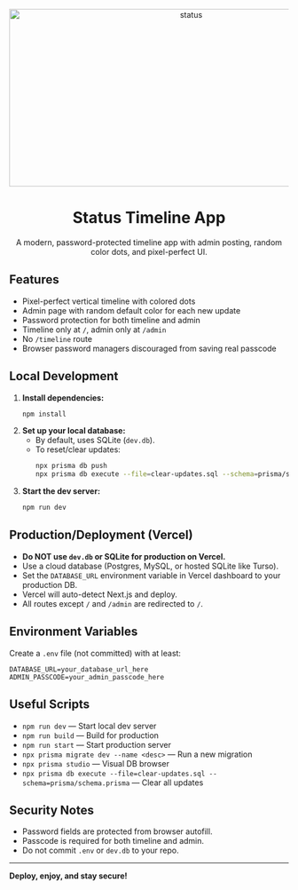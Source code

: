 <div align="center">

[<img src="https://socialify.git.ci/lyaxsh/status/image?description=1&font=Raleway&language=1&name=1&owner=1&pattern=Transparent&theme=Dark" alt="status" width="640" height="320" />](https://socialify.git.ci/lyaxsh/status/image?description=1&font=Raleway&language=1&name=1&owner=1&pattern=Transparent&theme=Dark)

# Status Timeline App

A modern, password-protected timeline app with admin posting, random color dots, and pixel-perfect UI.

</div>

## Features
- Pixel-perfect vertical timeline with colored dots
- Admin page with random default color for each new update
- Password protection for both timeline and admin
- Timeline only at `/`, admin only at `/admin`
- No `/timeline` route
- Browser password managers discouraged from saving real passcode

## Local Development

1. **Install dependencies:**
   ```sh
   npm install
   ```
2. **Set up your local database:**
   - By default, uses SQLite (`dev.db`).
   - To reset/clear updates:
     ```sh
     npx prisma db push
     npx prisma db execute --file=clear-updates.sql --schema=prisma/schema.prisma
     ```
3. **Start the dev server:**
   ```sh
   npm run dev
   ```

## Production/Deployment (Vercel)

- **Do NOT use `dev.db` or SQLite for production on Vercel.**
- Use a cloud database (Postgres, MySQL, or hosted SQLite like Turso).
- Set the `DATABASE_URL` environment variable in Vercel dashboard to your production DB.
- Vercel will auto-detect Next.js and deploy.
- All routes except `/` and `/admin` are redirected to `/`.

## Environment Variables

Create a `.env` file (not committed) with at least:
```
DATABASE_URL=your_database_url_here
ADMIN_PASSCODE=your_admin_passcode_here
```

## Useful Scripts
- `npm run dev` — Start local dev server
- `npm run build` — Build for production
- `npm run start` — Start production server
- `npx prisma migrate dev --name <desc>` — Run a new migration
- `npx prisma studio` — Visual DB browser
- `npx prisma db execute --file=clear-updates.sql --schema=prisma/schema.prisma` — Clear all updates

## Security Notes
- Password fields are protected from browser autofill.
- Passcode is required for both timeline and admin.
- Do not commit `.env` or `dev.db` to your repo.

---

**Deploy, enjoy, and stay secure!** 
